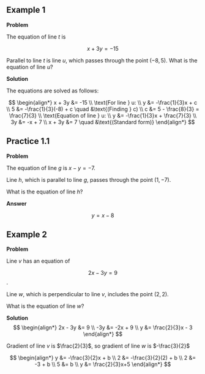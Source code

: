 ## Example 1

**Problem**

The equation of line $t$ is 

$$x + 3y = -15$$ 

Parallel to line $t$ is line $u$, which passes through the point $(-8, 5)$. What is the equation of line $u$?

**Solution**

The equations are solved as follows:

$$
\begin{align*}
x + 3y &= -15 \\
\text{For line } u: \\
y &= -\frac{1}{3}x + c \\
5 &= -\frac{1}{3}(-8) + c \quad &\text{(Finding } c) \\
c &= 5 - \frac{8}{3} = \frac{7}{3} \\
\text{Equation of line } u: \\
y &= -\frac{1}{3}x + \frac{7}{3} \\
3y &= -x + 7 \\
x + 3y &= 7 \quad &\text{(Standard form)}
\end{align*}
$$


## Practice 1.1

**Problem**

The equation of line $g$ is $x - y = -7$. 

Line $h$, which is parallel to line $g$, passes through the point $(1, -7)$. 

What is the equation of line $h$?

**Answer**

$$y=x-8$$

## Example 2

**Problem**

Line $v$ has an equation of 

$$2x - 3y = 9$$. 

Line $w$, which is perpendicular to line $v$, includes the point $(2, 2)$. 

What is the equation of line $w$?

**Solution**
$$
\begin{align*}
2x - 3y &= 9 \\
-3y &= -2x + 9 \\
y &= \frac{2}{3}x - 3
\end{align*}
$$

Gradient of line $v$ is $\frac{2}{3}$, so gradient of line $w$ is $-\frac{3}{2}$

$$
\begin{align*}
y &= -\frac{3}{2}x + b \\
2 &= -\frac{3}{2}(2) + b \\
2 &= -3 + b \\
5 &= b \\
y &= \frac{2}{3}x+5
\end{align*}
$$
<!--stackedit_data:
eyJoaXN0b3J5IjpbNDc2MDcwODAyLC0xODg1OTg0NTk0LC0xMT
YxMDA2MTYzLC0yMDg4NzQ2NjEyLDczMDk5ODExNl19
-->